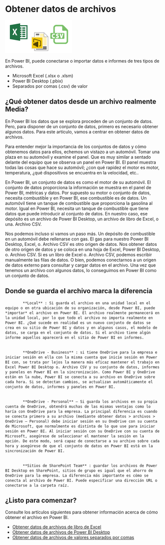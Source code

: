 <properties
   pageTitle="Obtener datos de archivos"
   description="Obtenga información acerca de cómo importar datos desde Excel, Power BI Desktop y archivos CSV en Power BI"
   services="powerbi"
   documentationCenter=""
   authors="davidiseminger"
   manager="mblythe"
   backup=""
   editor=""
   tags=""
   qualityFocus="monitoring"
   qualityDate="04/01/2016"/>

<tags
   ms.service="powerbi"
   ms.devlang="NA"
   ms.topic="article"
   ms.tgt_pltfrm="NA"
   ms.workload="powerbi"
   ms.date="09/29/2016"
   ms.author="davidi"/>

# Obtener datos de archivos
![](media/powerbi-service-get-data-from-files/file_icons.png)

En Power BI, puede conectarse o importar datos e informes de tres tipos de archivos.

-   Microsoft Excel (.xlsx o .xlsm)
-   Power BI Desktop (.pbix)
-   Separados por comas (.csv) de valor

## ¿Qué obtener datos desde un archivo realmente Media?

En Power BI los datos que se explora proceden de un conjunto de datos. Pero, para disponer de un conjunto de datos, primero es necesario obtener algunos datos. Para este artículo, vamos a centrar en obtener datos de archivos.

Para entender mejor la importancia de los conjuntos de datos y cómo obtenemos datos para ellos, echemos un vistazo a un automóvil. Tomar una plaza en su automóvil y examine el panel. Que es muy similar a sentado delante del equipo que se observa un panel en Power BI. El panel muestra todas las cosas que hace su automóvil; ¿con qué rapidez el motor es motor, temperatura, ¿qué dispositivos se encuentra en la velocidad, etc..

En Power BI, un conjunto de datos es como el motor de su automóvil. El conjunto de datos proporciona la información se muestra en el panel de Power BI, métricas y datos. Por supuesto su motor o conjunto de datos, necesita combustible y en Power BI, ese combustible es de datos. Un automóvil tiene un tanque de combustible que proporciona la gasolina al motor. Igual en Power BI, necesita un tanque de combustible que tiene datos que puede introducir al conjunto de datos. En nuestro caso, ese depósito es un archivo de Power BI Desktop, un archivo de libro de Excel, o una. Archivo CSV.

Nos podemos incluso si vamos un paso más. Un depósito de combustible en un automóvil debe rellenarse con gas. El gas para nuestro Power BI Desktop, Excel, o. Archivo CSV es otro origen de datos. Nos obtener datos de otro origen de datos y se coloca en una hoja de Excel, Power BI Desktop, o. Archivo CSV. Si es un libro de Excel o. Archivo CSV, podemos escribir manualmente las filas de datos. O bien, podemos conectarnos a un origen de datos externo para consultar y cargar datos en el archivo. Una vez que tenemos un archivo con algunos datos, lo conseguimos en Power BI como un conjunto de datos.

## Donde se guarda el archivo marca la diferencia


            **Local** : Si guarda el archivo en una unidad local en el equipo o en otra ubicación de su organización, desde Power BI, puede *importar* el archivo en Power BI. El archivo realmente permanecerá en la unidad local, por lo que todo el archivo no importa realmente en Power BI. ¿Qué sucede en realidad es un nuevo conjunto de datos se crea en su sitio de Power BI y datos y en algunos casos, el modelo de datos, se carga en el conjunto de datos. Si el archivo tiene algún informe aquellos aparecerá en el sitio de Power BI en informes.


            **OneDrive - Business** : si tiene OneDrive para la empresa e iniciar sesión en ella con la misma cuenta que inicie sesión en Power BI con, se trata por lejos la manera más eficaz mantener el trabajo en Excel Power BI Desktop o. Archivo CSV y su conjunto de datos, informes y paneles en Power BI en la sincronización. Como Power BI y OneDrive están en la nube, Power BI se conecta a su archivo en OneDrive sobre cada hora. Si se detectan cambios, se actualizan automáticamente el conjunto de datos, informes y paneles en Power BI.


            **OneDrive - Personal** – Si guarda los archivos en su propia cuenta de OneDrive, obtendrá muchas de las mismas ventajas como lo haría con OneDrive para la empresa. La principal diferencia es cuando se conecta primero a su archivo (mediante obtener datos > archivos > OneDrive – Personal) debe iniciar sesión en su OneDrive con su cuenta de Microsoft, que normalmente es distinta de lo que use para iniciar sesión en Power BI. Al iniciar sesión con su OneDrive con su cuenta de Microsoft, asegúrese de seleccionar el mantener la sesión en la opción. De este modo, será capaz de conectarse a su archivo sobre cada hora y asegúrese de que el conjunto de datos en Power BI está en la sincronización de Power BI.


            **Sitios de SharePoint Team** : guardar los archivos de Power BI Desktop en SharePoint, sitios de grupo es igual que el ahorro de OneDrive para la empresa. La diferencia más importante es cómo se conecta al archivo de Power BI. Puede especificar una dirección URL o conectarse a la carpeta raíz.

## ¿Listo para comenzar?
Consulte los artículos siguientes para obtener información acerca de cómo obtener el archivo en Power BI.

-   [Obtener datos de archivos de libro de Excel](articles/powerbi-service-excel-workbook-files.md)
-   [Obtener datos de archivos de Power BI Desktop](articles/powerbi-service-powerbi-desktop-files.md)
-   [Obtener datos de archivos de valores separados por comas](articles/powerbi-service-comma-separated-value-files.md)
